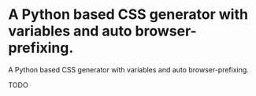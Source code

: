 A Python based CSS generator with variables and auto browser-prefixing.
=======================================================================

A Python based CSS generator with variables and auto browser-prefixing.

TODO